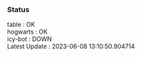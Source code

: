 ### Status


table : OK  
hogwarts : OK  
icy-bot : DOWN  
Latest Update : 2023-06-08 13:10:50.904714
